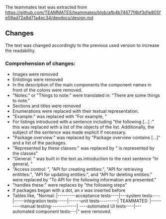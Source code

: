The teammates text was extracted from https://github.com/TEAMMATES/teammates/blob/afb4b74677f4bf3d1e805fe59ad72a8d71a4ec34/devdocs/design.md


## Changes
The text was changed accordingly to the previous used version to increase the readability. 

### Comprehension of changes: 
- Images were removed
- Enlistings were removed
- In the description of the main components the component names in front of the colons were removed.
- "Notes:" or "Things to note:" were translated in: "There are some things to note."
- Sections and titles were removed
- Enumerations were replaced with their textual representation.
- "Example:" was replaced with "For example, "
- For listings introduced with a sentence including "the following [...] :" this was replaced with a list of the objects of the list. Additionally, the subject of the sentence was made explicit if necessary. 
- "Package overview:" was replaced by "Package overview contains [...]" and a list of the packages.
- "Represented by these classes:" was replaced by "<Subject> is represented by the classes"
- "General: " was built in the text as introduction to the next sentence "In general, "
- "Access control: ", "API for creating entities:", "API for retrieving entitites:", "API for updating entities:", and "API for deleting entities:" were replaced by "To API for <use case> the following information are presented."
- "handles these:" were replaces by "the following steps"
- If packages began with a dot, an x was inserted before
- Tables like, "Normal: |---------acceptance tests----|---system tests----|-----integration tests-----|------unit tests---------| TEAMMATES: |---------manual testing-------------| ----automated UI tests----|---automated component tests---|" were removed.